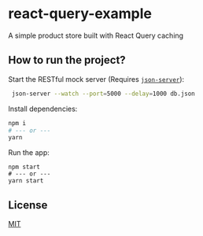 # react-query-example

A simple product store built with React Query caching

## How to run the project?

Start the RESTful mock server (Requires [`json-server`](https://www.npmjs.com/package/json-server)):

```bash
 json-server --watch --port=5000 --delay=1000 db.json
```

Install dependencies:

```bash
npm i
# --- or ---
yarn
```

Run the app:

```
npm start
# --- or ---
yarn start
```

## License

[MIT](LICENSE)
